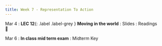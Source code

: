 ```yaml
---
title: Week 7 - Representation To Action
---
```


Mar 4
: **LEC 12**{: .label .label-grey } **Moving in the world**
    : Slides
: Readings 📖

Mar 6
: **In class mid term exam**
    : Midterm Key
